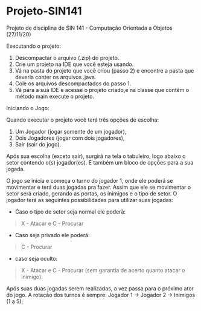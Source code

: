 # Projeto-SIN141
Projeto de disciplina de SIN 141 - Computação Orientada a Objetos (27/11/20)

Executando o projeto:

  1. Descompactar o arquivo (.zip) do projeto.
  2. Crie um projeto na IDE que você esteja usando.
  3. Vá na pasta do projeto que você criou (passo 2) e encontre a pasta que deveria conter os arquivos .java.
  4. Cole os arquivos descompactados do passo 1.
  5. Vá para a sua IDE e acesse o projeto criado,e na classe que contém o método main execute o projeto.
  
Iniciando o Jogo:

Quando executar o projeto você terá três opções de escolha: 
1. Um Jogador (jogar somente de um jogador), 
2. Dois Jogadores (jogar com dois jogadores), 
3. Sair (sair do jogo).

Após sua escolha (exceto sair), surgirá na tela o tabuleiro, logo abaixo o setor contendo o(s) jogador(es). E também um bloco de opções para a sua jogada. 

O jogo se inicia e começa o turno do jogador 1, onde ele poderá se movimentar e terá duas jogadas pra fazer. Assim que ele se movimentar o setor será criado,
gerando as portas, os inimigos e o tipo de setor. O jogador terá as seguintes possibilidades para utilizar suas jogadas:

  * Caso o tipo de setor seja normal ele poderá:
  > X - Atacar e
  > C - Procurar
  
  * Caso seja privado ele poderá: 
  > C - Procurar
  
  * caso seja oculto: 
  > X - Atacar e
  > C - Procurar (sem garantia de acerto quanto atacar o inimigo). 
  
Após suas duas jogadas serem realizadas, a vez passa para o próximo ator do jogo. A rotação dos turnos é sempre: Jogador 1 -> Jogador 2 -> Inimigos (1 a 5);

